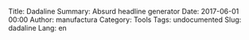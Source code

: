 Title: Dadaline
Summary: Absurd headline generator
Date: 2017-06-01 00:00
Author: manufactura
Category: Tools
Tags: undocumented
Slug: dadaline
Lang: en

